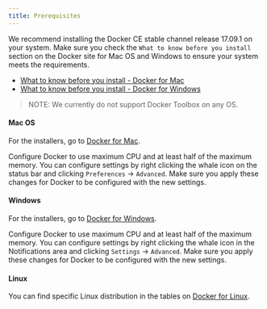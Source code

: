 ```yaml
---
title: Prerequisites
---
```


We recommend installing the Docker CE stable channel release 17.09.1 on your system.
Make sure you check the `What to know before you install` section on the Docker site for Mac OS and Windows to ensure your system meets the requirements.
 * [What to know before you install - Docker for Mac](https://docs.docker.com/docker-for-mac/install/#what-to-know-before-you-install)
 * [What to know before you install - Docker for Windows](https://docs.docker.com/docker-for-windows/install/#what-to-know-before-you-install)
 
> NOTE: We currently do not support Docker Toolbox on any OS.

#### Mac OS

For the installers, go to [Docker for Mac](https://docs.docker.com/docker-for-mac/install/).

Configure Docker to use maximum CPU and at least half of the maximum memory. You can configure settings by right clicking the whale icon on the status bar and clicking `Preferences` -> `Advanced`. 
Make sure you apply these changes for Docker to be configured with the new settings. 

#### Windows

For the installers, go to [Docker for Windows](https://docs.docker.com/docker-for-windows/install/).

Configure Docker to use maximum CPU and at least half of the maximum memory. You can configure settings by right clicking the whale icon in the Notifications area and clicking `Settings` -> `Advanced`.
Make sure you apply these changes for Docker to be configured with the new settings. 

#### Linux

You can find specific Linux distribution in the tables on [Docker for Linux](https://docs.docker.com/engine/installation/).
